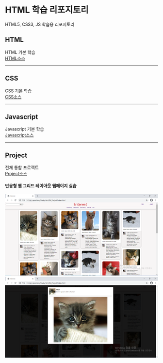 # HTML 학습 리포지토리
HTML5, CSS3, JS 학습용 리포지토리

## HTML
HTML 기본 학습<br>
[HTML소스](https://github.com/Kang0325/StudyHtml/tree/main/01_HTML)

---------------------------------------------------------------------------
## CSS
CSS 기본 학습<br>
[CSS소스](https://github.com/Kang0325/StudyHtml/tree/main/02_CSS)

---------------------------------------------------------------------------
## Javascript
Javascript 기본 학습<br>
[Javascript소스](https://github.com/Kang0325/StudyHtml/tree/main/03_Javascript)

---------------------------------------------------------------------------
## Project
전체 통합 프로젝트<br>
[Project소스](https://github.com/Kang0325/StudyHtml/tree/main/04_Project)

#### 반응형 웹 그리드 레이아웃 웹페이지 실습
![결과1](/ref_images/ref1.png "전체레이아웃")
![결과2](/ref_images/ref2.png "팝업레이아웃")
